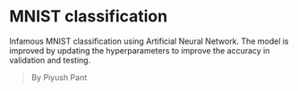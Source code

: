 # MNIST classification

<p>
Infamous MNIST classification using Artificial Neural Network. The model is improved by updating the hyperparameters to improve the accuracy in validation and testing.
</p>

> By Piyush Pant
